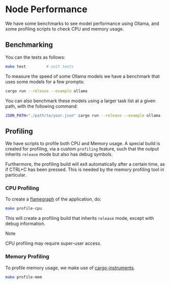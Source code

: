 # Node Performance

We have some benchmarks to see model performance using Ollama, and some profiling scripts to check CPU and memory usage.

## Benchmarking

You can the tests as follows:

```sh
make test         # unit tests
```

To measure the speed of some Ollama models we have a benchmark that uses some models for a few prompts:

```sh
cargo run --release --example ollama
```

You can also benchmark these models using a larger task list at a given path, with the following command:

```sh
JSON_PATH="./path/to/your.json" cargo run --release --example ollama
```

## Profiling

We have scripts to profile both CPU and Memory usage. A special build is created for profiling, via a custom `profiling` feature, such that the output inherits `release` mode but also has debug symbols.

Furthermore, the profiling build will exit automatically after a certain time, as if CTRL+C has been pressed. This is needed by the memory profiling tool in particular.

### CPU Profiling

To create a [flamegraph](https://crates.io/crates/flamegraph) of the application, do:

```sh
make profile-cpu
```

This will create a profiling build that inherits `release` mode, except with debug information.

> [!NOTE]
>
> CPU profiling may require super-user access.

### Memory Profiling

To profile memory usage, we make use of [cargo-instruments](https://crates.io/crates/cargo-instruments).

```sh
make profile-mem
```
